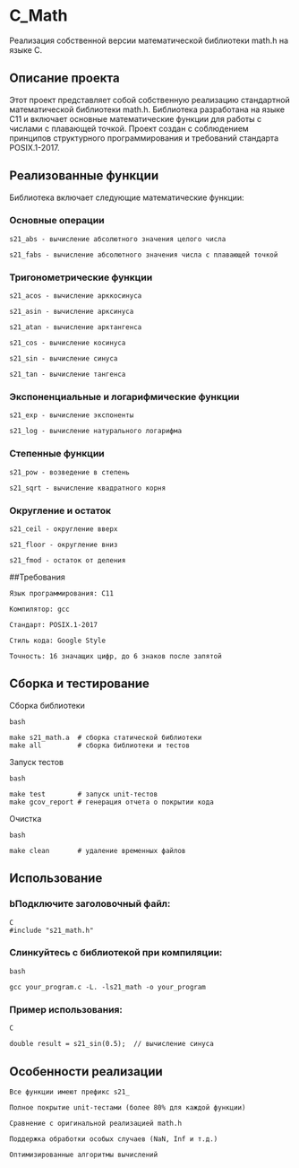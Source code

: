 # C_Math
Реализация собственной версии математической библиотеки math.h на языке C.
## Описание проекта
Этот проект представляет собой собственную реализацию стандартной математической библиотеки math.h. Библиотека разработана на языке C11 и включает основные математические функции для работы с числами с плавающей точкой. Проект создан с соблюдением принципов структурного программирования и требований стандарта POSIX.1-2017.
## Реализованные функции
Библиотека включает следующие математические функции:
### Основные операции

    s21_abs - вычисление абсолютного значения целого числа

    s21_fabs - вычисление абсолютного значения числа с плавающей точкой

### Тригонометрические функции

    s21_acos - вычисление арккосинуса

    s21_asin - вычисление арксинуса

    s21_atan - вычисление арктангенса

    s21_cos - вычисление косинуса

    s21_sin - вычисление синуса

    s21_tan - вычисление тангенса

### Экспоненциальные и логарифмические функции

    s21_exp - вычисление экспоненты

    s21_log - вычисление натурального логарифма

### Степенные функции

    s21_pow - возведение в степень

    s21_sqrt - вычисление квадратного корня

### Округление и остаток

    s21_ceil - округление вверх

    s21_floor - округление вниз

    s21_fmod - остаток от деления

##Требования

    Язык программирования: C11

    Компилятор: gcc

    Стандарт: POSIX.1-2017

    Стиль кода: Google Style

    Точность: 16 значащих цифр, до 6 знаков после запятой

## Сборка и тестирование
Сборка библиотеки
```
bash

make s21_math.a  # сборка статической библиотеки
make all         # сборка библиотеки и тестов
```
Запуск тестов
```
bash

make test        # запуск unit-тестов
make gcov_report # генерация отчета о покрытии кода
```
Очистка
```
bash

make clean       # удаление временных файлов
```

## Использование

### bПодключите заголовочный файл:
```
C
#include "s21_math.h"
```
### Слинкуйтесь с библиотекой при компиляции:
```
bash

gcc your_program.c -L. -ls21_math -o your_program
```
### Пример использования:
```
C

double result = s21_sin(0.5);  // вычисление синуса
```

## Особенности реализации

    Все функции имеют префикс s21_

    Полное покрытие unit-тестами (более 80% для каждой функции)

    Сравнение с оригинальной реализацией math.h

    Поддержка обработки особых случаев (NaN, Inf и т.д.)

    Оптимизированные алгоритмы вычислений
